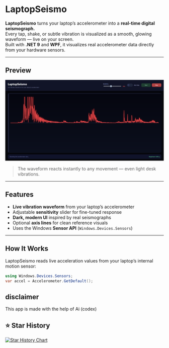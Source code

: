 #  LaptopSeismo

**LaptopSeismo** turns your laptop’s accelerometer into a **real-time digital seismograph.**  
Every tap, shake, or subtle vibration is visualized as a smooth, glowing waveform — live on your screen.  
Built with **.NET 9** and **WPF**, it visualizes real accelerometer data directly from your hardware sensors.

---

##  Preview

![LaptopSeismo Demo](demo.png)

> The waveform reacts instantly to any movement — even light desk vibrations.

---




##  Features

-  **Live vibration waveform** from your laptop’s accelerometer  
-  Adjustable **sensitivity** slider for fine-tuned response  
-  **Dark, modern UI** inspired by real seismographs  
-  Optional **axis lines** for clean reference visuals  
-  Uses the Windows **Sensor API** (`Windows.Devices.Sensors`)  

---

##  How It Works

LaptopSeismo reads live acceleration values from your laptop’s internal motion sensor:

```csharp
using Windows.Devices.Sensors;
var accel = Accelerometer.GetDefault();
```
## disclaimer 

This app is made with the help of Ai (codex)




## ⭐ Star History

[![Star History Chart](https://api.star-history.com/svg?repos=MatthewTheDev166/LaptopSeismo&type=date&legend=top-left)](https://www.star-history.com/#MatthewTheDev166/LaptopSeismo&type=date&legend=top-left)
